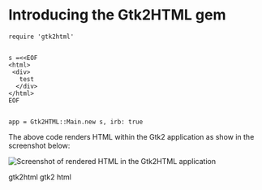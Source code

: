# Introducing the Gtk2HTML gem

    require 'gtk2html'


    s =<<EOF
    <html>
     <div>
       test
      </div>
    </html>
    EOF


    app = Gtk2HTML::Main.new s, irb: true

The above code renders HTML within the Gtk2 application as show in the screenshot below:

![Screenshot of rendered HTML in the Gtk2HTML application](http://www.jamesrobertson.eu/r/images/2015/nov/25/screenshot-of-gtk2html.png)

gtk2html gtk2 html
